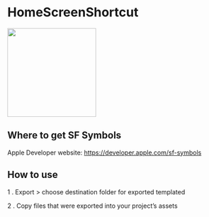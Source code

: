# HomeScreenShortcut
<img src="https://user-images.githubusercontent.com/47273077/136684846-e57b27f7-9e34-44a7-82e9-5e14fae8a403.png" width="200"> 

## Where to get SF Symbols
Apple Developer website: https://developer.apple.com/sf-symbols

## How to use
1 . Export > choose destination folder for exported templated


2 . Copy files that were exported into your project’s assets
